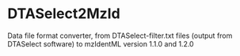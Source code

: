 # DTASelect2MzId
Data file format converter, from DTASelect-filter.txt files (output from DTASelect software) to mzIdentML version 1.1.0 and 1.2.0

